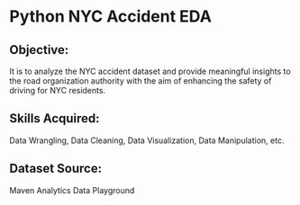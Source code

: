 # Python NYC Accident EDA
## Objective:
It is to analyze the NYC accident dataset and provide meaningful insights to the road organization authority with the aim of enhancing the safety of driving for NYC residents.
## Skills Acquired:
Data Wrangling, Data Cleaning, Data Visualization, Data Manipulation, etc.
## Dataset Source:
Maven Analytics Data Playground
